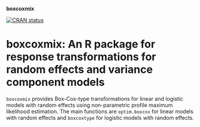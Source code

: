 **boxcoxmix**

[![CRAN status](https://badges.cranchecks.info/summary/boxcoxmix.svg)](https://cran.r-project.org/web/checks/check_results_boxcoxmix.html)
# boxcoxmix: An R package for response transformations for random effects and variance component models

`boxcoxmix` provides Box-Cox-type transformations for linear and logistic models with random effects using non-parametric profile maximum likelihood estimation. The main functions are `optim.boxcox` for linear models with random effects and `boxcoxtype` for logistic models with random effects.
